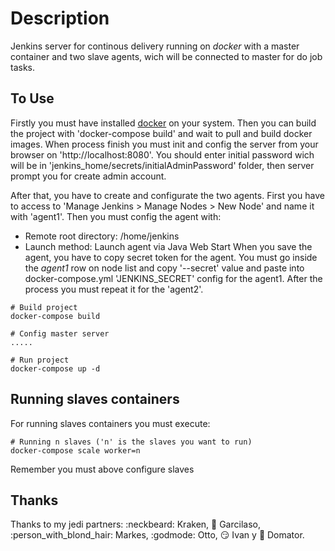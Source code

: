 # Description
Jenkins server for continous delivery running on *docker* with a master container and two slave agents, wich will be connected to master for do job tasks.

## To Use
Firstly you must have installed [docker](https://docs.docker.com/install) on your system. Then you can build the project with 'docker-compose build' and wait to pull and build docker images. When process finish you must init and config the server from your browser on 'http://localhost:8080'. You should enter initial password wich will be in 'jenkins_home/secrets/initialAdminPassword' folder, then server prompt you for create admin account.

After that, you have to create and configurate the two agents. First you have to access to 'Manage Jenkins > Manage Nodes > New Node' and name it with 'agent1'. Then you must config the agent with:
- Remote root directory: /home/jenkins
- Launch method: Launch agent via Java Web Start
When you save the agent, you have to copy secret token for the agent. You must go inside the *agent1* row on node list and copy '--secret' value and paste into docker-compose.yml 'JENKINS_SECRET' config for the agent1. After the process you must repeat it for the 'agent2'.
~~~~
# Build project
docker-compose build

# Config master server
.....

# Run project
docker-compose up -d
~~~~

## Running slaves containers
For running slaves containers you must execute:
~~~~
# Running n slaves ('n' is the slaves you want to run)
docker-compose scale worker=n
~~~~

Remember you must above configure slaves  

## Thanks
Thanks to my jedi partners: :neckbeard: Kraken, :japanese_goblin: Garcilaso, :person_with_blond_hair: Markes, :godmode: Otto, :smirk: Ivan y :sunflower: Domator.
